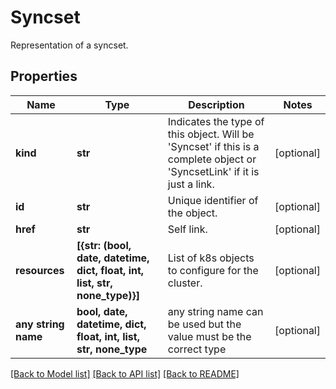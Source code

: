 # Syncset

Representation of a syncset.

## Properties
Name | Type | Description | Notes
------------ | ------------- | ------------- | -------------
**kind** | **str** | Indicates the type of this object. Will be &#39;Syncset&#39; if this is a complete object or &#39;SyncsetLink&#39; if it is just a link. | [optional] 
**id** | **str** | Unique identifier of the object. | [optional] 
**href** | **str** | Self link. | [optional] 
**resources** | **[{str: (bool, date, datetime, dict, float, int, list, str, none_type)}]** | List of k8s objects to configure for the cluster. | [optional] 
**any string name** | **bool, date, datetime, dict, float, int, list, str, none_type** | any string name can be used but the value must be the correct type | [optional]

[[Back to Model list]](../README.md#documentation-for-models) [[Back to API list]](../README.md#documentation-for-api-endpoints) [[Back to README]](../README.md)


